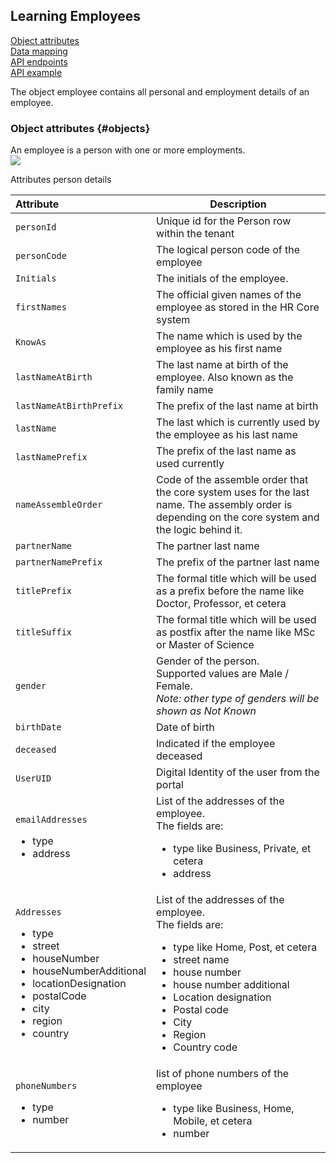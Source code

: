 ## Learning Employees
[Object attributes](#objects)  
[Data mapping]()  
[API endpoints]()  
[API example]()  
  
The object employee contains all personal and employment details of an employee.

### Object attributes {#objects}
An employee is a person with one or more employments.  
![](/images/learning_attributes.png)  
  
Attributes person details  

| **Attribute**           | **Description**|
| :---| ---|
| `personId`              | Unique id for the Person row within the tenant                           |
| `personCode`            | The logical person code of the employee                                  |
| `Initials`              | The initials of the employee.                                            |
| `firstNames`            | The official given names of the employee as stored in the HR Core system |
| `KnowAs`                | The name which is used by the employee as his first name                 |
| `lastNameAtBirth`       | The last name at birth of the employee. Also known as the family name    |
| `lastNameAtBirthPrefix` | The prefix of the last name at birth                                     |
| `lastName`              | The last which is currently used  by the employee as his last name       |
| `lastNamePrefix`        | The prefix of the last name as used currently                            |
| `nameAssembleOrder`     | Code of the assemble order that the core system uses for the last name. The assembly order is depending on the core system and the logic behind it.|
| `partnerName`           | The partner last name                                                    |
| `partnerNamePrefix`     | The prefix of the partner last name                                      |
| `titlePrefix`           | The formal title which will be used as a prefix before the name like Doctor, Professor, et cetera |
| `titleSuffix`           | The formal title which will be used as postfix after the name like MSc or Master of Science       |
| `gender`                | Gender of the person.<br>Supported values are Male / Female.<br>_Note: other type of genders will be shown as Not Known_ |
| `birthDate`             | Date of birth                                                            |
| `deceased`              | Indicated if the employee deceased                                       |
| `UserUID`               | Digital Identity of the user from the portal                             |
| `emailAddresses` <ul><li>type</li><li>address</li></ul> | List of the addresses of the employee. <br>The fields are: <ul><li>type like Business, Private, et cetera</li><li>address</li></ul>|
| `Addresses` <ul><li>type</li><li>street</li><li>houseNumber</li><li>houseNumberAdditional</li><li>locationDesignation</li><li>postalCode</li><li>city</li><li>region</li><li>country</li></ul>| List of the addresses of the employee. <br>The fields are:<ul><li>type like Home, Post, et cetera</li><li>street name</li><li>house number</li><li>house number additional</li><li>Location designation</li><li>Postal code</li><li>City</li><li>Region</li><li>Country code</li></ul> |
| `phoneNumbers`<ul><li>type</li><li>number</li></ul>  | list of phone numbers of the employee <ul><li>type like Business, Home, Mobile, et cetera</li><li>number</li></ul>|



